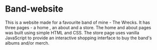 # Band-website
This is a website made for a favourite band of mine - The Wrecks. It has three pages - a home , an about and a store. The home and about pages was built using simple HTML and CSS. The store page uses vanilla JavaScript to provide an interactive shopping interface to buy the band's albums and/or merch.
